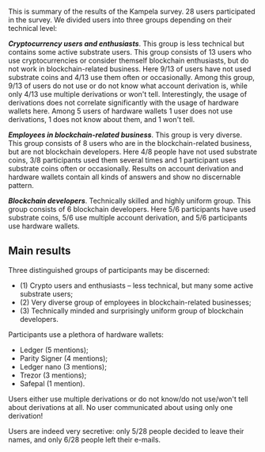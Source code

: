This is summary of the results of the Kampela survey. 28 users participated in the survey. We divided users into three groups depending on their technical level:  

***Cryptocurrency users and enthusiasts***. This group is less technical but contains some active substrate users. This group consists of 13 users who use cryptocurrencies or consider themself blockchain enthusiasts, but do not work in blockchain-related business. Here 9/13 of users have not used substrate coins and 4/13 use them often or occasionally. Among this group, 9/13 of users do not use or do not know what account derivation is, while only 4/13 use multiple derivations or won't tell. Interestingly, the usage of derivations does not correlate significantly with the usage of hardware wallets here. Among 5 users of hardware wallets 1 user does not use derivations, 1 does not know about them, and 1 won't tell.  

***Employees in blockchain-related business***. This group is very diverse. This group consists of 8 users who are in the blockchain-related business, but are not blockchain developers. Here 4/8 people have not used substrate coins, 3/8 participants used them several times and 1 participant uses substrate coins often or occasionally. Results on account derivation and hardware wallets contain all kinds of answers and show no discernable pattern.  

***Blockchain developers***. Technically skilled and highly uniform group. This group consists of 6 blockchain developers. Here 5/6 participants have used substrate coins, 5/6 use multiple account derivation, and 5/6 participants use hardware wallets.  

## Main results  

Three distinguished groups of participants may be discerned:  
* (1) Crypto users and enthusiasts – less technical, but many some active substrate users;  
* (2) Very diverse group of employees in blockchain-related businesses;  
* (3) Technically minded and surprisingly uniform group of blockchain developers.  

Participants use a plethora of hardware wallets:
* Ledger (5 mentions);  
* Parity Signer (4 mentions);  
* Ledger nano (3 mentions);  
* Trezor (3 mentions);  
* Safepal (1 mention).  

Users either use multiple derivations or do not know/do not use/won't tell about derivations at all. No user communicated about using only one derivation!  

Users are indeed very secretive: only 5/28 people decided to leave their names, and only 6/28 people left their e-mails.  